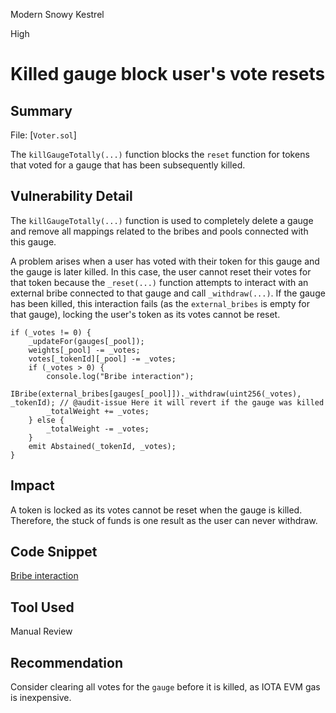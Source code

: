 Modern Snowy Kestrel

High

# Killed gauge block user's vote resets

## Summary
File: [`Voter.sol`]

The `killGaugeTotally(...)` function blocks the `reset` function for tokens that voted for a gauge that has been subsequently killed.

## Vulnerability Detail
The `killGaugeTotally(...)` function is used to completely delete a gauge and remove all mappings related to the bribes and pools connected with this gauge.

A problem arises when a user has voted with their token for this gauge and the gauge is later killed. In this case, the user cannot reset their votes for that token because the `_reset(...)` function attempts to interact with an external bribe connected to that gauge and call `_withdraw(...)`. If the gauge has been killed, this interaction fails (as the `external_bribes` is empty for that gauge), locking the user's token as its votes cannot be reset.

```solidity
if (_votes != 0) {
    _updateFor(gauges[_pool]);
    weights[_pool] -= _votes;
    votes[_tokenId][_pool] -= _votes;
    if (_votes > 0) {
        console.log("Bribe interaction");
        IBribe(external_bribes[gauges[_pool]])._withdraw(uint256(_votes), _tokenId); // @audit-issue Here it will revert if the gauge was killed
        _totalWeight += _votes;
    } else {
        _totalWeight -= _votes;
    }
    emit Abstained(_tokenId, _votes);
}
```

## Impact
A token is locked as its votes cannot be reset when the gauge is killed. Therefore, the stuck of funds is one result as the user can never withdraw.

## Code Snippet
[Bribe interaction](https://github.com/sherlock-audit/2024-06-velocimeter/blob/63818925987a5115a80eff4bd12578146a844cfd/v4-contracts/contracts/Voter.sol#L221)

## Tool Used
Manual Review

## Recommendation
Consider clearing all votes for the `gauge` before it is killed, as IOTA EVM gas is inexpensive.